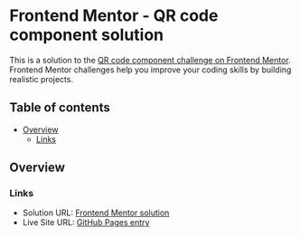 # Frontend Mentor - QR code component solution

This is a solution to the [QR code component challenge on Frontend Mentor](https://www.frontendmentor.io/challenges/qr-code-component-iux_sIO_H). Frontend Mentor challenges help you improve your coding skills by building realistic projects. 

## Table of contents

- [Overview](#overview)
  - [Links](#links)

## Overview

### Links

- Solution URL: [Frontend Mentor solution]()
- Live Site URL: [GitHub Pages entry](https://rkrhlikar.github.io/frontend-mentor/001-qr-code-component/)
